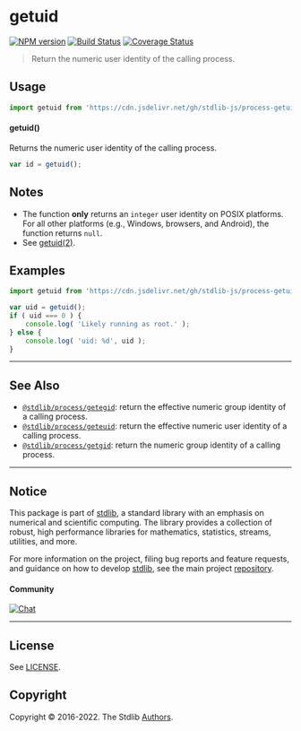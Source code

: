 <!--

@license Apache-2.0

Copyright (c) 2018 The Stdlib Authors.

Licensed under the Apache License, Version 2.0 (the "License");
you may not use this file except in compliance with the License.
You may obtain a copy of the License at

   http://www.apache.org/licenses/LICENSE-2.0

Unless required by applicable law or agreed to in writing, software
distributed under the License is distributed on an "AS IS" BASIS,
WITHOUT WARRANTIES OR CONDITIONS OF ANY KIND, either express or implied.
See the License for the specific language governing permissions and
limitations under the License.

-->

# getuid

[![NPM version][npm-image]][npm-url] [![Build Status][test-image]][test-url] [![Coverage Status][coverage-image]][coverage-url] <!-- [![dependencies][dependencies-image]][dependencies-url] -->

> Return the numeric user identity of the calling process.



<section class="usage">

## Usage

```javascript
import getuid from 'https://cdn.jsdelivr.net/gh/stdlib-js/process-getuid@deno/mod.js';
```

#### getuid()

Returns the numeric user identity of the calling process.

```javascript
var id = getuid();
```

</section>

<!-- /.usage -->

<section class="notes">

## Notes

-   The function **only** returns an `integer` user identity on POSIX platforms. For all other platforms (e.g., Windows, browsers, and Android), the function returns `null`. 
-   See [getuid(2)][getuid].

</section>

<section class="examples">

## Examples

<!-- eslint no-undef: "error" -->

```javascript
import getuid from 'https://cdn.jsdelivr.net/gh/stdlib-js/process-getuid@deno/mod.js';

var uid = getuid();
if ( uid === 0 ) {
    console.log( 'Likely running as root.' );
} else {
    console.log( 'uid: %d', uid );
}
```

</section>

<!-- /.examples -->

<!-- Section for related `stdlib` packages. Do not manually edit this section, as it is automatically populated. -->

<section class="related">

* * *

## See Also

-   <span class="package-name">[`@stdlib/process/getegid`][@stdlib/process/getegid]</span><span class="delimiter">: </span><span class="description">return the effective numeric group identity of a calling process.</span>
-   <span class="package-name">[`@stdlib/process/geteuid`][@stdlib/process/geteuid]</span><span class="delimiter">: </span><span class="description">return the effective numeric user identity of a calling process.</span>
-   <span class="package-name">[`@stdlib/process/getgid`][@stdlib/process/getgid]</span><span class="delimiter">: </span><span class="description">return the numeric group identity of a calling process.</span>

</section>

<!-- /.related -->

<!-- Section for all links. Make sure to keep an empty line after the `section` element and another before the `/section` close. -->


<section class="main-repo" >

* * *

## Notice

This package is part of [stdlib][stdlib], a standard library with an emphasis on numerical and scientific computing. The library provides a collection of robust, high performance libraries for mathematics, statistics, streams, utilities, and more.

For more information on the project, filing bug reports and feature requests, and guidance on how to develop [stdlib][stdlib], see the main project [repository][stdlib].

#### Community

[![Chat][chat-image]][chat-url]

---

## License

See [LICENSE][stdlib-license].


## Copyright

Copyright &copy; 2016-2022. The Stdlib [Authors][stdlib-authors].

</section>

<!-- /.stdlib -->

<!-- Section for all links. Make sure to keep an empty line after the `section` element and another before the `/section` close. -->

<section class="links">

[npm-image]: http://img.shields.io/npm/v/@stdlib/process-getuid.svg
[npm-url]: https://npmjs.org/package/@stdlib/process-getuid

[test-image]: https://github.com/stdlib-js/process-getuid/actions/workflows/test.yml/badge.svg?branch=main
[test-url]: https://github.com/stdlib-js/process-getuid/actions/workflows/test.yml?query=branch:main

[coverage-image]: https://img.shields.io/codecov/c/github/stdlib-js/process-getuid/main.svg
[coverage-url]: https://codecov.io/github/stdlib-js/process-getuid?branch=main

<!--

[dependencies-image]: https://img.shields.io/david/stdlib-js/process-getuid.svg
[dependencies-url]: https://david-dm.org/stdlib-js/process-getuid/main

-->

[chat-image]: https://img.shields.io/gitter/room/stdlib-js/stdlib.svg
[chat-url]: https://gitter.im/stdlib-js/stdlib/

[stdlib]: https://github.com/stdlib-js/stdlib

[stdlib-authors]: https://github.com/stdlib-js/stdlib/graphs/contributors

[umd]: https://github.com/umdjs/umd
[es-module]: https://developer.mozilla.org/en-US/docs/Web/JavaScript/Guide/Modules

[deno-url]: https://github.com/stdlib-js/process-getuid/tree/deno
[umd-url]: https://github.com/stdlib-js/process-getuid/tree/umd
[esm-url]: https://github.com/stdlib-js/process-getuid/tree/esm

[stdlib-license]: https://raw.githubusercontent.com/stdlib-js/process-getuid/main/LICENSE

[getuid]: http://man7.org/linux/man-pages/man2/getuid.2.html

<!-- <related-links> -->

[@stdlib/process/getegid]: https://github.com/stdlib-js/process-getegid/tree/deno

[@stdlib/process/geteuid]: https://github.com/stdlib-js/process-geteuid/tree/deno

[@stdlib/process/getgid]: https://github.com/stdlib-js/process-getgid/tree/deno

<!-- </related-links> -->

</section>

<!-- /.links -->
